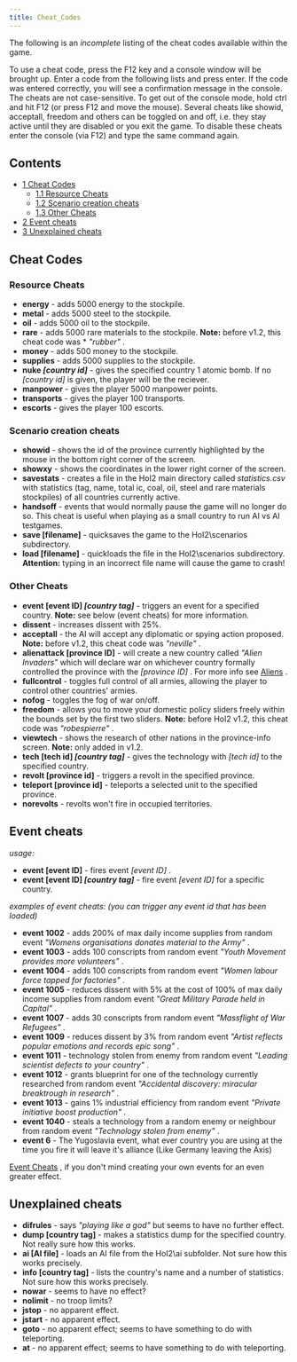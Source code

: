 ```yaml
---
title: Cheat_Codes
---
```


The following is an _incomplete_ listing of the cheat codes available within the game.

To use a cheat code, press the F12 key and a console window will be brought up. Enter a code from the following lists and press enter. If the code was entered correctly, you will see a confirmation message in the console. The cheats are not case-sensitive. To get out of the console mode, hold ctrl and hit F12 (or press F12 and move the mouse). Several cheats like showid, acceptall, freedom and others can be toggled on and off, i.e. they stay active until they are disabled or you exit the game. To disable these cheats enter the console (via F12) and type the same command again.

## Contents

- [1 Cheat Codes](#Cheat_Codes)
  - [1.1 Resource Cheats](#Resource_Cheats)
  - [1.2 Scenario creation cheats](#Scenario_creation_cheats)
  - [1.3 Other Cheats](#Other_Cheats)
- [2 Event cheats](#Event_cheats)
- [3 Unexplained cheats](#Unexplained_cheats)

## Cheat Codes

### Resource Cheats

- **energy** \- adds 5000 energy to the stockpile.
- **metal** \- adds 5000 steel to the stockpile.
- **oil** \- adds 5000 oil to the stockpile.
- **rare** \- adds 5000 rare materials to the stockpile. **Note:** before v1.2, this cheat code was \* _"rubber"_ .
- **money** \- adds 500 money to the stockpile.
- **supplies** \- adds 5000 supplies to the stockpile.
- **nuke _\[country id\]_** \- gives the specified country 1 atomic bomb. If no _\[country id\]_ is given, the player will be the reciever.
- **manpower** \- gives the player 5000 manpower points.
- **transports** \- gives the player 100 transports.
- **escorts** \- gives the player 100 escorts.

### Scenario creation cheats

- **showid** \- shows the id of the province currently highlighted by the mouse in the bottom right corner of the screen.
- **showxy** \- shows the coordinates in the lower right corner of the screen.
- **savestats** \- creates a file in the HoI2 main directory called _statistics.csv_ with statistics (tag, name, total ic, coal, oil, steel and rare materials stockpiles) of all countries currently active.
- **handsoff** \- events that would normally pause the game will no longer do so. This cheat is useful when playing as a small country to run AI vs AI testgames.
- **save \[filename\]** \- quicksaves the game to the HoI2\\scenarios subdirectory.
- **load \[filename\]** \- quickloads the file in the HoI2\\scenarios subdirectory. **Attention:** typing in an incorrect file name will cause the game to crash!

### Other Cheats

- **event \[event ID\] _\[country tag\]_** \- triggers an event for a specified country. **Note:** see below (event cheats) for more information.
- **dissent** \- increases dissent with 25%.
- **acceptall** \- the AI will accept any diplomatic or spying action proposed. **Note:** before v1.2, this cheat code was _"neville"_ .
- **alienattack \[province ID\]** \- will create a new country called _"Alien Invaders"_ which will declare war on whichever country formally controlled the province with the _\[province ID\]_ . For more info see [Aliens](/wiki/Aliens "Aliens") .
- **fullcontrol** \- toggles full control of all armies, allowing the player to control other countries' armies.
- **nofog** \- toggles the fog of war on/off.
- **freedom** \- allows you to move your domestic policy sliders freely within the bounds set by the first two sliders. **Note:** before HoI2 v1.2, this cheat code was _"robespierre"_ .
- **viewtech** \- shows the research of other nations in the province-info screen. **Note:** only added in v1.2.
- **tech \[tech id\] _\[country tag\]_** \- gives the technology with _\[tech id\]_ to the specified country.
- **revolt \[province id\]** \- triggers a revolt in the specified province.
- **teleport \[province id\]** \- teleports a selected unit to the specified province.
- **norevolts** \- revolts won't fire in occupied territories.

## Event cheats

_usage:_

- **event \[event ID\]** \- fires event _\[event ID\]_ .
- **event \[event ID\] _\[country tag\]_** \- fire event _\[event ID\]_ for a specific country.

_examples of event cheats: (you can trigger any event id that has been loaded)_

- **event 1002** \- adds 200% of max daily income supplies from random event _"Womens organisations donates material to the Army"_ .
- **event 1003** \- adds 100 conscripts from random event _"Youth Movement provides more volunteers"_ .
- **event 1004** \- adds 100 conscripts from random event _"Women labour force tapped for factories"_ .
- **event 1005** \- reduces dissent with 5% at the cost of 100% of max daily income supplies from random event _"Great Military Parade held in Capital"_ .
- **event 1007** \- adds 30 conscripts from random event _"Massflight of War Refugees"_ .
- **event 1009** \- reduces dissent by 3% from random event _"Artist reflects popular emotions and records epic song"_ .
- **event 1011** \- technology stolen from enemy from random event _"Leading scientist defects to your country"_ .
- **event 1012** \- grants blueprint for one of the technology currently researched from random event _"Accidental discovery: miracular breaktrough in research"_ .
- **event 1013** \- gains 1% industrial efficiency from random event _"Private initiative boost production"_ .
- **event 1040** \- steals a technology from a random enemy or neighbour from random event _"Technology stolen from enemy"_ .
- **event 6** \- The Yugoslavia event, what ever country you are using at the time you fire it will leave it's alliance (Like Germany leaving the Axis)

[Event Cheats](/wiki/Event_Cheats "Event Cheats") , if you don't mind creating your own events for an even greater effect.

## Unexplained cheats

- **difrules** \- says _"playing like a god"_ but seems to have no further effect.
- **dump \[country tag\]** \- makes a statistics dump for the specified country. Not really sure how this works.
- **ai \[AI file\]** \- loads an AI file from the HoI2\\ai subfolder. Not sure how this works precisely.
- **info \[country tag\]** \- lists the country's name and a number of statistics. Not sure how this works precisely.
- **nowar** \- seems to have no effect?
- **nolimit** \- no troop limits?
- **jstop** \- no apparent effect.
- **jstart** \- no apparent effect.
- **goto** \- no apparent effect; seems to have something to do with teleporting.
- **at** \- no apparent effect; seems to have something to do with teleporting.
